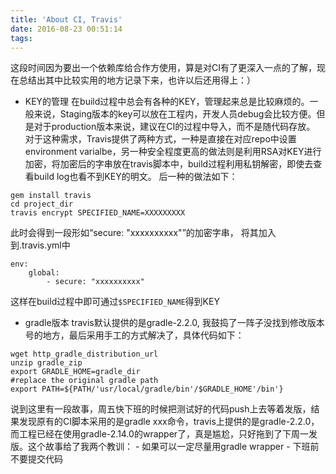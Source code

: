 ```yaml
---
title: 'About CI, Travis'
date: 2016-08-23 00:51:14
tags:
---
```

这段时间因为要出一个依赖库给合作方使用，算是对CI有了更深入一点的了解，现在总结出其中比较实用的地方记录下来，也许以后还用得上：）
- KEY的管理
在build过程中总会有各种的KEY，管理起来总是比较麻烦的。一般来说，Staging版本的key可以放在工程内，开发人员debug会比较方便。但是对于production版本来说，建议在CI的过程中导入，而不是随代码存放。
对于这种需求，Travis提供了两种方式，一种是直接在对应repo中设置environment varialbe，另一种安全程度更高的做法则是利用RSA对KEY进行加密，将加密后的字串放在travis脚本中，build过程利用私钥解密，即使去查看build log也看不到KEY的明文。
后一种的做法如下：
```
gem install travis
cd project_dir
travis encrypt SPECIFIED_NAME=XXXXXXXXX
```
此时会得到一段形如“secure: "xxxxxxxxxx"”的加密字串， 将其加入到.travis.yml中
```
env:
    global:
        - secure: "xxxxxxxxxx"
```
这样在build过程中即可通过`$SPECIFIED_NAME`得到KEY
- gradle版本
travis默认提供的是gradle-2.2.0, 我鼓捣了一阵子没找到修改版本号的地方，最后采用手工的方式解决了，具体代码如下：
```
wget http_gradle_distribution_url
unzip gradle_zip
export GRADLE_HOME=gradle_dir
#replace the original gradle path
export PATH=${PATH/'usr/local/gradle/bin'/$GRADLE_HOME'/bin'}
```
说到这里有一段故事，周五快下班的时候把测试好的代码push上去等着发版，结果发现原有的CI脚本采用的是gradle xxx命令，travis上提供的是gradle-2.2.0，而工程已经在使用gradle-2.14.0的wrapper了，真是尴尬，只好拖到了下周一发版。这个故事给了我两个教训：
    - 如果可以一定尽量用gradle wrapper
    - 下班前不要提交代码
